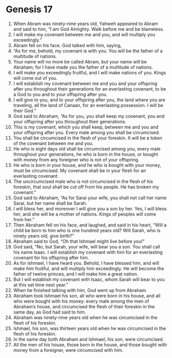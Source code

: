 
# Genesis 17
1. When Abram was ninety-nine years old, Yahweh appeared to Abram and said to him, “I am God Almighty. Walk before me and be blameless. 
2. I will make my covenant between me and you, and will multiply you exceedingly.” 
3. Abram fell on his face. God talked with him, saying, 
4. “As for me, behold, my covenant is with you. You will be the father of a multitude of nations. 
5. Your name will no more be called Abram, but your name will be Abraham; for I have made you the father of a multitude of nations. 
6. I will make you exceedingly fruitful, and I will make nations of you. Kings will come out of you. 
7. I will establish my covenant between me and you and your offspring after you throughout their generations for an everlasting covenant, to be a God to you and to your offspring after you. 
8. I will give to you, and to your offspring after you, the land where you are traveling, all the land of Canaan, for an everlasting possession. I will be their God.” 
9. God said to Abraham, “As for you, you shall keep my covenant, you and your offspring after you throughout their generations. 
10. This is my covenant, which you shall keep, between me and you and your offspring after you. Every male among you shall be circumcised. 
11. You shall be circumcised in the flesh of your foreskin. It will be a token of the covenant between me and you. 
12. He who is eight days old shall be circumcised among you, every male throughout your generations, he who is born in the house, or bought with money from any foreigner who is not of your offspring. 
13. He who is born in your house, and he who is bought with your money, must be circumcised. My covenant shall be in your flesh for an everlasting covenant. 
14. The uncircumcised male who is not circumcised in the flesh of his foreskin, that soul shall be cut off from his people. He has broken my covenant.” 
15. God said to Abraham, “As for Sarai your wife, you shall not call her name Sarai, but her name shall be Sarah. 
16. I will bless her, and moreover I will give you a son by her. Yes, I will bless her, and she will be a mother of nations. Kings of peoples will come from her.” 
17. Then Abraham fell on his face, and laughed, and said in his heart, “Will a child be born to him who is one hundred years old? Will Sarah, who is ninety years old, give birth?” 
18. Abraham said to God, “Oh that Ishmael might live before you!” 
19. God said, “No, but Sarah, your wife, will bear you a son. You shall call his name Isaac. I will establish my covenant with him for an everlasting covenant for his offspring after him. 
20. As for Ishmael, I have heard you. Behold, I have blessed him, and will make him fruitful, and will multiply him exceedingly. He will become the father of twelve princes, and I will make him a great nation. 
21. But I will establish my covenant with Isaac, whom Sarah will bear to you at this set time next year.” 
22. When he finished talking with him, God went up from Abraham. 
23. Abraham took Ishmael his son, all who were born in his house, and all who were bought with his money: every male among the men of Abraham’s house, and circumcised the flesh of their foreskin in the same day, as God had said to him. 
24. Abraham was ninety-nine years old when he was circumcised in the flesh of his foreskin. 
25. Ishmael, his son, was thirteen years old when he was circumcised in the flesh of his foreskin. 
26. In the same day both Abraham and Ishmael, his son, were circumcised. 
27. All the men of his house, those born in the house, and those bought with money from a foreigner, were circumcised with him.

